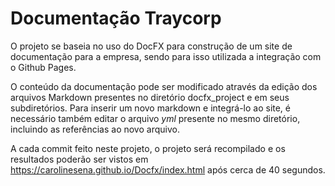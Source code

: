 # Documentação Traycorp

O projeto se baseia no uso do DocFX para construção de um site de documentação para a empresa, sendo para isso utilizada a integração com o Github Pages.

O conteúdo da documentação pode ser modificado através da edição dos arquivos Markdown presentes no diretório docfx_project e em seus subdiretórios. Para inserir um novo markdown e integrá-lo ao site, é necessário também editar o arquivo *yml* presente no mesmo diretório, incluindo as referências ao novo arquivo.

A cada commit feito neste projeto, o projeto será recompilado e os resultados poderão ser vistos em https://carolinesena.github.io/Docfx/index.html
após cerca de 40 segundos.
